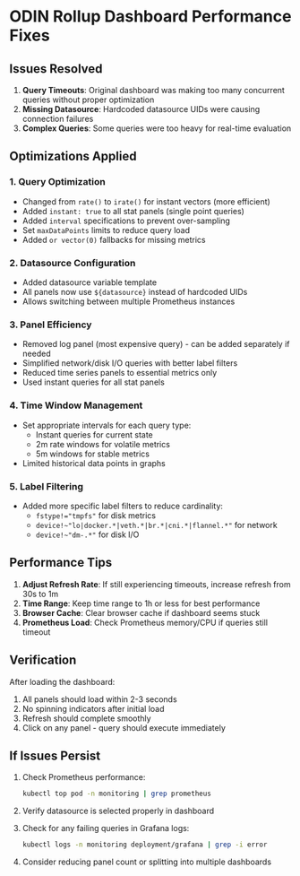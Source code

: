 # ODIN Rollup Dashboard Performance Fixes

## Issues Resolved

1. **Query Timeouts**: Original dashboard was making too many concurrent queries without proper optimization
2. **Missing Datasource**: Hardcoded datasource UIDs were causing connection failures
3. **Complex Queries**: Some queries were too heavy for real-time evaluation

## Optimizations Applied

### 1. Query Optimization
- Changed from `rate()` to `irate()` for instant vectors (more efficient)
- Added `instant: true` to all stat panels (single point queries)
- Added `interval` specifications to prevent over-sampling
- Set `maxDataPoints` limits to reduce query load
- Added `or vector(0)` fallbacks for missing metrics

### 2. Datasource Configuration
- Added datasource variable template
- All panels now use `${datasource}` instead of hardcoded UIDs
- Allows switching between multiple Prometheus instances

### 3. Panel Efficiency
- Removed log panel (most expensive query) - can be added separately if needed
- Simplified network/disk I/O queries with better label filters
- Reduced time series panels to essential metrics only
- Used instant queries for all stat panels

### 4. Time Window Management
- Set appropriate intervals for each query type:
  - Instant queries for current state
  - 2m rate windows for volatile metrics
  - 5m windows for stable metrics
- Limited historical data points in graphs

### 5. Label Filtering
- Added more specific label filters to reduce cardinality:
  - `fstype!="tmpfs"` for disk metrics
  - `device!~"lo|docker.*|veth.*|br.*|cni.*|flannel.*"` for network
  - `device!~"dm-.*"` for disk I/O

## Performance Tips

1. **Adjust Refresh Rate**: If still experiencing timeouts, increase refresh from 30s to 1m
2. **Time Range**: Keep time range to 1h or less for best performance
3. **Browser Cache**: Clear browser cache if dashboard seems stuck
4. **Prometheus Load**: Check Prometheus memory/CPU if queries still timeout

## Verification

After loading the dashboard:
1. All panels should load within 2-3 seconds
2. No spinning indicators after initial load
3. Refresh should complete smoothly
4. Click on any panel - query should execute immediately

## If Issues Persist

1. Check Prometheus performance:
   ```bash
   kubectl top pod -n monitoring | grep prometheus
   ```

2. Verify datasource is selected properly in dashboard

3. Check for any failing queries in Grafana logs:
   ```bash
   kubectl logs -n monitoring deployment/grafana | grep -i error
   ```

4. Consider reducing panel count or splitting into multiple dashboards